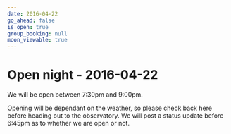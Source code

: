 ```yaml
---
date: 2016-04-22
go_ahead: false
is_open: true
group_booking: null
moon_viewable: true
---
```

Open night - 2016-04-22
===================
We will be open between 7:30pm and 9:00pm.

Opening will be dependant on the weather, so please check back here before
heading out to the observatory. We will post a status update before 6:45pm
as to whether we are open or not.
